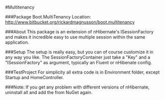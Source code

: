 #Multitenancy

###Package Boot.MultiTenancy 
Location: http://www.bitbucket.org/rickardmagnusson/boot.multitenancy

###About
This package is an extension of nHibernate's ISessionFactory and 
makes it incredible easy to use multiple session within the same 
application.

###Setup
The setup is really easy, but you can of course customize it in 
any way you like. The SessionFactoryContainer just take a "Key"
and a "ISessionFactory" as argument, typically an Fluent or 
nHibenate config.

###TestProject
For simplicity all extra code is in Environment folder, except Startup 
and HomeController.

###Note:
If you get any problem with different versions of nHibernate, uninstall all 
and add the from NuGet again.